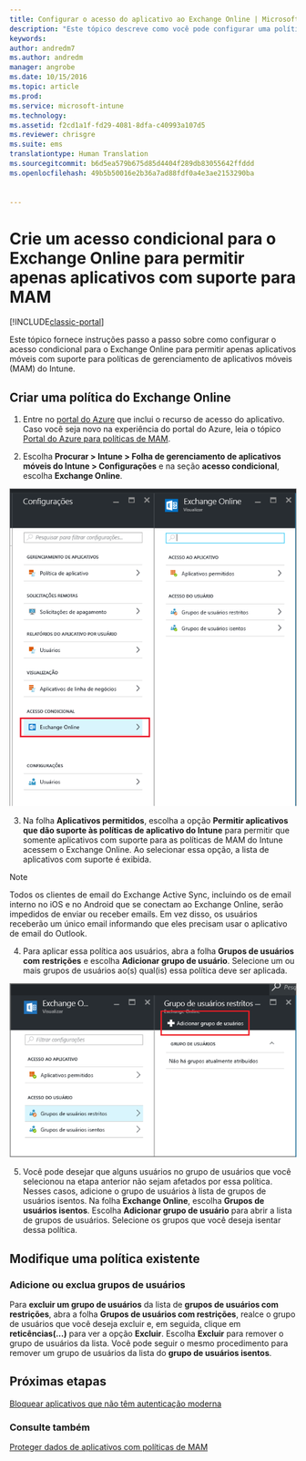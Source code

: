 ```yaml
---
title: Configurar o acesso do aplicativo ao Exchange Online | Microsoft Docs
description: "Este tópico descreve como você pode configurar uma política de acesso condicional para aplicativos MAM."
keywords: 
author: andredm7
ms.author: andredm
manager: angrobe
ms.date: 10/15/2016
ms.topic: article
ms.prod: 
ms.service: microsoft-intune
ms.technology: 
ms.assetid: f2cd1a1f-fd29-4081-8dfa-c40993a107d5
ms.reviewer: chrisgre
ms.suite: ems
translationtype: Human Translation
ms.sourcegitcommit: b6d5ea579b675d85d4404f289db83055642ffddd
ms.openlocfilehash: 49b5b50016e2b36a7ad88fdf0a4e3ae2153290ba


---
```


# <a name="create-an-exchange-online-conditional-access-to-only-allow-apps-supported-by-mam"></a>Crie um acesso condicional para o Exchange Online para permitir apenas aplicativos com suporte para MAM

[!INCLUDE[classic-portal](../includes/classic-portal.md)]

Este tópico fornece instruções passo a passo sobre como configurar o acesso condicional para o Exchange Online para permitir apenas aplicativos móveis com suporte para políticas de gerenciamento de aplicativos móveis (MAM) do Intune.


## <a name="create-an-exchange-online-policy"></a>Criar uma política do Exchange Online
1.  Entre no [portal do Azure](https://portal.azure.com) que inclui o recurso de acesso do aplicativo. Caso você seja novo na experiência do portal do Azure, leia o tópico [Portal do Azure para políticas de MAM](azure-portal-for-microsoft-intune-mam-policies.md).

2.  Escolha **Procurar > Intune > Folha de gerenciamento de aplicativos móveis do Intune > Configurações** e na seção **acesso condicional**, escolha **Exchange Online**.

  ![Captura de tela da folha de configurações mostrando a seção acesso condicional com a opção Exchange Online em destaque](../media/mam-ca-settings-exo.png)

3.  Na folha **Aplicativos permitidos**, escolha a opção **Permitir aplicativos que dão suporte às políticas de aplicativo do Intune** para permitir que somente aplicativos com suporte para as políticas de MAM do Intune acessem o Exchange Online. Ao selecionar essa opção, a lista de aplicativos com suporte é exibida.

  >[!NOTE]
  >Todos os clientes de email do Exchange Active Sync, incluindo os de email interno no iOS e no Android que se conectam ao Exchange Online, serão impedidos de enviar ou receber emails. Em vez disso, os usuários receberão um único email informando que eles precisam usar o aplicativo de email do Outlook. 
4.   Para aplicar essa política aos usuários, abra a folha **Grupos de usuários com restrições** e escolha **Adicionar grupo de usuário**. Selecione um ou mais grupos de usuários ao(s) qual(is) essa política deve ser aplicada.

  ![Captura de tela da folha grupos de usuários com restrições com a opção adicionar grupo de usuários em destaque](../media/mam-ca-add-user-group.png)

5.  Você pode desejar que alguns usuários no grupo de usuários que você selecionou na etapa anterior não sejam afetados por essa política. Nesses casos, adicione o grupo de usuários à lista de grupos de usuários isentos. Na folha **Exchange Online**, escolha **Grupos de usuários isentos**. Escolha **Adicionar grupo de usuário** para abrir a lista de grupos de usuários. Selecione os grupos que você deseja isentar dessa política.  

## <a name="modify-an-existing-policy"></a>Modifique uma política existente
### <a name="add-or-delete-user-groups"></a>Adicione ou exclua grupos de usuários

Para **excluir um grupo de usuários** da lista de **grupos de usuários com restrições**, abra a folha **Grupos de usuários com restrições**, realce o grupo de usuários que você deseja excluir e, em seguida, clique em **reticências(...)** para ver a opção **Excluir**. Escolha **Excluir** para remover o grupo de usuários da lista. Você pode seguir o mesmo procedimento para remover um grupo de usuários da lista do **grupo de usuários isentos**.


## <a name="next-steps"></a>Próximas etapas
[Bloquear aplicativos que não têm autenticação moderna](block-apps-with-no-modern-authentication.md)
### <a name="see-also"></a>Consulte também
[Proteger dados de aplicativos com políticas de MAM](protect-app-data-using-mobile-app-management-policies-with-microsoft-intune.md)



<!--HONumber=Dec16_HO2-->


